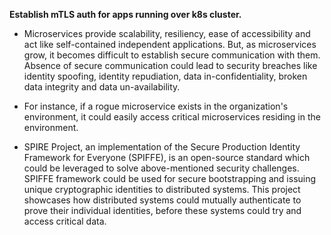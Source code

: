**Establish mTLS auth for apps running over k8s cluster.**

- Microservices provide scalability, resiliency, ease of accessibility and act like self-contained independent applications. But, as microservices grow, it becomes difficult to establish secure communication with them. Absence of secure communication could lead to security breaches like identity spoofing, identity repudiation, data in-confidentiality, broken data integrity and data un-availability. 

- For instance, if a rogue microservice exists in the organization's environment, it could easily access critical microservices residing in the environment.

- SPIRE Project, an implementation of the Secure Production Identity Framework for Everyone (SPIFFE), is an open-source standard which could be leveraged to solve above-mentioned security challenges. SPIFFE framework could be used for secure bootstrapping and issuing unique cryptographic identities to distributed systems. This project showcases how distributed systems could mutually authenticate to prove their individual identities, before these systems could try and access critical data.


